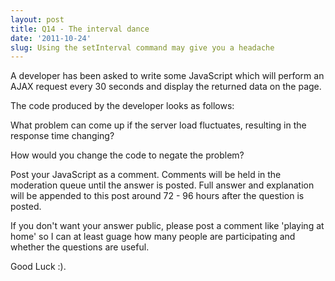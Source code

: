 ```yaml
---
layout: post
title: Q14 - The interval dance
date: '2011-10-24'
slug: Using the setInterval command may give you a headache
---
```

A developer has been asked to write some JavaScript which will perform an AJAX request every 30 seconds and display the returned data on the page.

The code produced by the developer looks as follows:

<script src="https://gist.github.com/1308134.js"> </script>

What problem can come up if the server load fluctuates, resulting in the response time changing?

How would you change the code to negate the problem?

Post your JavaScript as a comment. Comments will be held in the moderation queue until the answer is posted. Full answer and explanation will be appended to this post around 72 - 96 hours after the question is posted.

If you don't want your answer public, please post a comment like 'playing at home' so I can at least guage how many people are participating and whether the questions are useful.

Good Luck :).